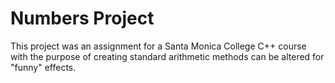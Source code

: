 # Numbers Project

This project was an assignment for a Santa Monica College C++ course with the purpose of creating standard arithmetic methods can be altered for "funny" effects.
